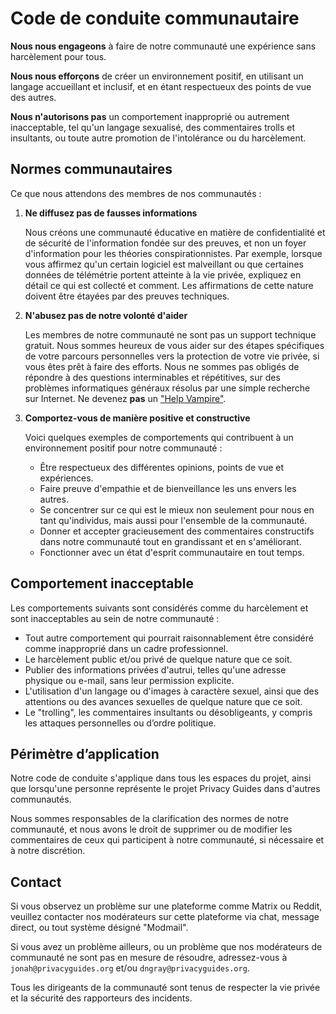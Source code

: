 # Code de conduite communautaire

**Nous nous engageons** à faire de notre communauté une expérience sans harcèlement pour tous.

**Nous nous efforçons** de créer un environnement positif, en utilisant un langage accueillant et inclusif, et en étant respectueux des points de vue des autres.

**Nous n'autorisons pas** un comportement inapproprié ou autrement inacceptable, tel qu'un langage sexualisé, des commentaires trolls et insultants, ou toute autre promotion de l'intolérance ou du harcèlement.

## Normes communautaires

Ce que nous attendons des membres de nos communautés :

1. **Ne diffusez pas de fausses informations**

      Nous créons une communauté éducative en matière de confidentialité et de sécurité de l'information fondée sur des preuves, et non un foyer d'information pour les théories conspirationnistes. Par exemple, lorsque vous affirmez qu'un certain logiciel est malveillant ou que certaines données de télémétrie portent atteinte à la vie privée, expliquez en détail ce qui est collecté et comment. Les affirmations de cette nature doivent être étayées par des preuves techniques.

2. **N'abusez pas de notre volonté d'aider**

      Les membres de notre communauté ne sont pas un support technique gratuit. Nous sommes heureux de vous aider sur des étapes spécifiques de votre parcours personnelles vers la protection de votre vie privée, si vous êtes prêt à faire des efforts. Nous ne sommes pas obligés de répondre à des questions interminables et répétitives, sur des problèmes informatiques généraux résolus par une simple recherche sur Internet. Ne devenez **pas** un ["Help Vampire"](https://slash7.com/2006/12/22/vampires).

3. **Comportez-vous de manière positive et constructive**

      Voici quelques exemples de comportements qui contribuent à un environnement positif pour notre communauté :

      - Être respectueux des différentes opinions, points de vue et expériences.
      - Faire preuve d'empathie et de bienveillance les uns envers les autres.
      - Se concentrer sur ce qui est le mieux non seulement pour nous en tant qu'individus, mais aussi pour l'ensemble de la communauté.
      - Donner et accepter gracieusement des commentaires constructifs dans notre communauté tout en grandissant et en s'améliorant.
      - Fonctionner avec un état d'esprit communautaire en tout temps.

## Comportement inacceptable

Les comportements suivants sont considérés comme du harcèlement et sont inacceptables au sein de notre communauté :

- Tout autre comportement qui pourrait raisonnablement être considéré comme inapproprié dans un cadre professionnel.
- Le harcèlement public et/ou privé de quelque nature que ce soit.
- Publier des informations privées d'autrui, telles qu'une adresse physique ou e-mail, sans leur permission explicite.
- L'utilisation d'un langage ou d'images à caractère sexuel, ainsi que des attentions ou des avances sexuelles de quelque nature que ce soit.
- Le "trolling", les commentaires insultants ou désobligeants, y compris les attaques personnelles ou d’ordre politique.

## Périmètre d’application

Notre code de conduite s'applique dans tous les espaces du projet, ainsi que lorsqu'une personne représente le projet Privacy Guides dans d'autres communautés.

Nous sommes responsables de la clarification des normes de notre communauté, et nous avons le droit de supprimer ou de modifier les commentaires de ceux qui participent à notre communauté, si nécessaire et à notre discrétion.

## Contact

Si vous observez un problème sur une plateforme comme Matrix ou Reddit, veuillez contacter nos modérateurs sur cette plateforme via chat, message direct, ou tout système désigné "Modmail".

Si vous avez un problème ailleurs, ou un problème que nos modérateurs de communauté ne sont pas en mesure de résoudre, adressez-vous à `jonah@privacyguides.org` et/ou `dngray@privacyguides.org`.

Tous les dirigeants de la communauté sont tenus de respecter la vie privée et la sécurité des rapporteurs des incidents.
